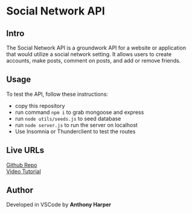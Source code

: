 # Social Network API

## Intro
The Social Network API is a groundwork API for a website or application that would utilize a social network setting. It allows users to create accounts, make posts, comment on posts, and add or remove friends.

## Usage 
To test the API, follow these instructions:
- copy this repository 
- run command `npm i` to grab mongoose and express
- run `node utils/seeds.js` to seed database
- run `node server.js` to run the server on localhost
- Use Insomnia or Thunderclient to test the routes

## Live URLs
[Github Repo](https://github.com/aharper2568/social-network-api)\
[Video Tutorial](https://drive.google.com/file/d/1YobrJXKfkUXSNO2v3ehh7GEpyVfr6fDW/view?usp=sharing)

## Author
Developed in VSCode by **Anthony Harper**